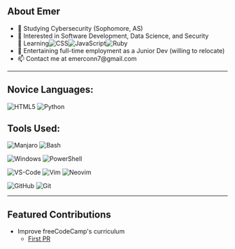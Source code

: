 ## About Emer
<ul>
  <li>🔭 Studying Cybersecurity (Sophomore, AS)</li>
  <li>👀 Interested in Software Development, Data Science, and Security</li>
  <li style="display:flex; align-items:center;">
    🌱 Learning
    <img src="https://img.shields.io/badge/-CSS3-000000?style=flat&logo=CSS3&logoColor=2965f1"
         alt="CSS">
    <img src="https://img.shields.io/badge/-JavaScript-000000?style=flat&logo=javascript&logoColor=ffa500"
         alt="JavaScript">
    <img src="https://img.shields.io/badge/-Ruby-000000?style=flat&logo=Ruby&logoColor=a91401"
         alt="Ruby">
  </li>
  <li>💼 Entertaining full-time employment as a Junior Dev (willing to relocate)</li>
  <li>📫 Contact me at emerconn7@gmail.com</li>
</ul>

---

## Novice Languages:

![HTML5](https://img.shields.io/badge/-HTML5-000000?style=flat&logo=HTML5&logoColor=e34f26)
![Python](https://img.shields.io/badge/-Python-000000?style=flat&logo=Python&logoColor=008000)

## Tools Used:

![Manjaro](https://img.shields.io/badge/-Manjaro-000000?style=flat&logo=Manjaro&logoColor=35BF5C)
![Bash](https://img.shields.io/badge/-Bash-000000?style=flat&logo=GNU-Bash&logoColor=4eaa25)

![Windows](https://img.shields.io/badge/-Windows-000000?style=flat&logo=Windows&logoColor=0078d6)
![PowerShell](https://img.shields.io/badge/-PowerShell-000000?style=flat&logo=PowerShell&logoColor=5391fe)

![VS-Code](https://img.shields.io/badge/-VS%20Code-000000?style=flat&logo=Visual-Studio-Code&logoColor=007aCC)
![Vim](https://img.shields.io/badge/-Vim-000000?style=flat&logo=Vim&logoColor=019733)
![Neovim](https://img.shields.io/badge/-Neovim-000000?style=flat&logo=Neovim&logoColor=57a143)


![GitHub](https://img.shields.io/badge/-GitHub-000000?style=flat&logo=GitHub&logoColor=ffffff)
![Git](https://img.shields.io/badge/-Git-000000?style=flat&logo=Git&logoColor=f05033)

---

## Featured Contributions

- Improve freeCodeCamp's curriculum
  - [First PR](https://github.com/freeCodeCamp/freeCodeCamp/pull/41422)
